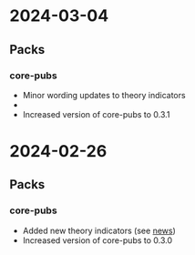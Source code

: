 # 2024-03-04

## Packs

### core-pubs

- Minor wording updates to theory indicators
- 
- Increased version of core-pubs to 0.3.1

# 2024-02-26

## Packs

### core-pubs

- Added new theory indicators (see [news](news/2024-02-26-theory_indicators.qmd))
- Increased version of core-pubs to 0.3.0